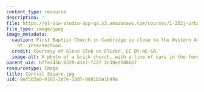 ```yaml
---
content_type: resource
description: ''
file: https://ol-ocw-studio-app-qa.s3.amazonaws.com/courses/1-252j-urban-transportation-planning-fall-2016/9af582a801b22d7e19d79881b5a1b49a_Central%20Square.jpg
file_type: image/jpeg
image_metadata:
  caption: First Baptist Church in Cambridge is close to the Western Ave. at Franklin
    St. intersection.
  credit: Courtesy of Glenn Sleb on Flickr. CC BY-NC-SA.
  image-alt: A photo of a brick church, with a line of cars in the foreground.
parent_uid: bffe345b-8320-41e7-f22f-2d38ed180667
resourcetype: Image
title: Central Square.jpg
uid: 9af582a8-01b2-2d7e-19d7-9881b5a1b49a
---
```

